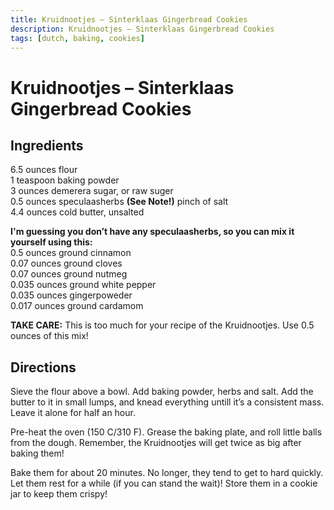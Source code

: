 ```yaml
---
title: Kruidnootjes – Sinterklaas Gingerbread Cookies
description: Kruidnootjes – Sinterklaas Gingerbread Cookies
tags: [dutch, baking, cookies]
---
```


# Kruidnootjes – Sinterklaas Gingerbread Cookies

## Ingredients
6.5 ounces flour  
1 teaspoon baking powder  
3 ounces demerera sugar, or raw suger  
0.5 ounces speculaasherbs **(See Note!)**
pinch of salt  
4.4 ounces cold butter, unsalted

**I'm guessing you don’t have any speculaasherbs, so you can mix it yourself using this:**  
0.5 ounces ground cinnamon  
0.07 ounces ground cloves  
0.07 ounces ground nutmeg  
0.035 ounces ground white pepper  
0.035 ounces gingerpoweder  
0.017 ounces ground cardamom

**TAKE CARE:** This is too much for your recipe of the Kruidnootjes. Use 0.5 ounces of this mix!

## Directions
Sieve the flour above a bowl. Add baking powder, herbs and salt. Add the butter to it in small lumps, and knead everything untill it’s a consistent mass. Leave it alone for half an hour.

Pre-heat the oven (150 C/310 F). Grease the baking plate, and roll little balls from the dough. Remember, the Kruidnootjes will get twice as big after baking them!

Bake them for about 20 minutes. No longer, they tend to get to hard quickly. Let them rest for a while (if you can stand the wait)! Store them in a cookie jar to keep them crispy!
